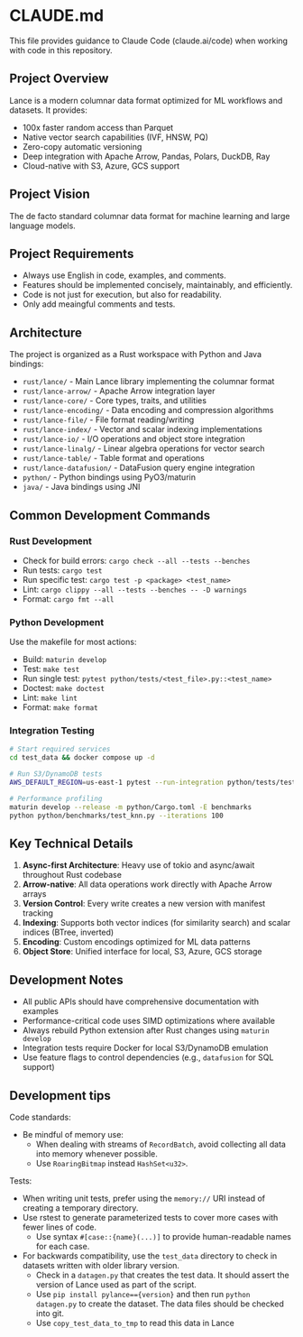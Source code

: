 # CLAUDE.md

This file provides guidance to Claude Code (claude.ai/code) when working with code in this repository.

## Project Overview

Lance is a modern columnar data format optimized for ML workflows and datasets. It provides:
- 100x faster random access than Parquet
- Native vector search capabilities (IVF, HNSW, PQ)
- Zero-copy automatic versioning
- Deep integration with Apache Arrow, Pandas, Polars, DuckDB, Ray
- Cloud-native with S3, Azure, GCS support

## Project Vision

The de facto standard columnar data format for machine learning and large language models.

## Project Requirements

- Always use English in code, examples, and comments.
- Features should be implemented concisely, maintainably, and efficiently.
- Code is not just for execution, but also for readability.
- Only add meaingful comments and tests.

## Architecture

The project is organized as a Rust workspace with Python and Java bindings:

- `rust/lance/` - Main Lance library implementing the columnar format
- `rust/lance-arrow/` - Apache Arrow integration layer
- `rust/lance-core/` - Core types, traits, and utilities
- `rust/lance-encoding/` - Data encoding and compression algorithms
- `rust/lance-file/` - File format reading/writing
- `rust/lance-index/` - Vector and scalar indexing implementations
- `rust/lance-io/` - I/O operations and object store integration
- `rust/lance-linalg/` - Linear algebra operations for vector search
- `rust/lance-table/` - Table format and operations
- `rust/lance-datafusion/` - DataFusion query engine integration
- `python/` - Python bindings using PyO3/maturin
- `java/` - Java bindings using JNI

## Common Development Commands

### Rust Development

* Check for build errors: `cargo check --all --tests --benches`
* Run tests: `cargo test`
* Run specific test: `cargo test -p <package> <test_name>`
* Lint: `cargo clippy --all --tests --benches -- -D warnings`
* Format: `cargo fmt --all`

### Python Development

Use the makefile for most actions:

* Build: `maturin develop`
* Test: `make test`
* Run single test: `pytest python/tests/<test_file>.py::<test_name>`
* Doctest: `make doctest`
* Lint: `make lint`
* Format: `make format`

### Integration Testing

```bash
# Start required services
cd test_data && docker compose up -d

# Run S3/DynamoDB tests
AWS_DEFAULT_REGION=us-east-1 pytest --run-integration python/tests/test_s3_ddb.py

# Performance profiling
maturin develop --release -m python/Cargo.toml -E benchmarks
python python/benchmarks/test_knn.py --iterations 100
```

## Key Technical Details

1. **Async-first Architecture**: Heavy use of tokio and async/await throughout Rust codebase
2. **Arrow-native**: All data operations work directly with Apache Arrow arrays
3. **Version Control**: Every write creates a new version with manifest tracking
4. **Indexing**: Supports both vector indices (for similarity search) and scalar indices (BTree, inverted)
5. **Encoding**: Custom encodings optimized for ML data patterns
6. **Object Store**: Unified interface for local, S3, Azure, GCS storage

## Development Notes

- All public APIs should have comprehensive documentation with examples
- Performance-critical code uses SIMD optimizations where available
- Always rebuild Python extension after Rust changes using `maturin develop`
- Integration tests require Docker for local S3/DynamoDB emulation
- Use feature flags to control dependencies (e.g., `datafusion` for SQL support)

## Development tips

Code standards:
* Be mindful of memory use:
  * When dealing with streams of `RecordBatch`, avoid collecting all data into
    memory whenever possible.
  * Use `RoaringBitmap` instead `HashSet<u32>`.

Tests:
* When writing unit tests, prefer using the `memory://` URI instead of creating
  a temporary directory.
* Use rstest to generate parameterized tests to cover more cases with fewer lines
  of code.
    * Use syntax `#[case::{name}(...)]` to provide human-readable names for each case.
* For backwards compatibility, use the `test_data` directory to check in datasets
  written with older library version.
    * Check in a `datagen.py` that creates the test data. It should assert the
      version of Lance used as part of the script.
    * Use `pip install pylance=={version}` and then run `python datagen.py` to
      create the dataset. The data files should be checked into git.
    * Use `copy_test_data_to_tmp` to read this data in Lance
